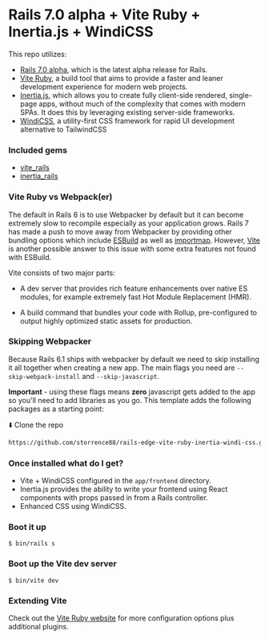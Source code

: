 # Rails 7.0 alpha + Vite Ruby + Inertia.js + WindiCSS

This repo utilizes:
- [Rails 7.0 alpha](https://rubygems.org/gems/rails/versions/7.0.0.alpha2), which is the latest alpha release for Rails.
- [Vite Ruby](https://vite-ruby.netlify.app/guide/introduction.html), a build tool that aims to provide a faster and leaner development experience for modern web projects.
- [Inertia.js](https://inertiajs.com/), which allows you to create fully client-side rendered, single-page apps, without much of the complexity that comes with modern SPAs. It does this by leveraging existing server-side frameworks.
- [WindiCSS](https://windicss.org/), a utility-first CSS framework for rapid UI development alternative to TailwindCSS


### Included gems

- [vite_rails](https://vite-ruby.netlify.app/guide/)
- [inertia_rails](https://inertiajs.com/server-side-setup)


### Vite Ruby vs Webpack(er)

The default in Rails 6 is to use Webpacker by default but it can become extremely slow to recompile especially as your application grows. Rails 7 has made a push to move away from Webpacker by providing other bundling options which include [ESBuild](https://esbuild.github.io/) as well as [importmap](https://github.com/rails/importmap-rails). However, [Vite](https://vitejs.dev/guide/why.html) is another possible answer to this issue with some extra features not found with ESBuild.

Vite consists of two major parts:

- A dev server that provides rich feature enhancements over native ES modules, for example extremely fast Hot Module Replacement (HMR).

- A build command that bundles your code with Rollup, pre-configured to output highly optimized static assets for production.


### Skipping Webpacker

Because Rails 6.1 ships with webpacker by default we need to skip installing it all together when creating a new app. The main flags you need are `--skip-webpack-install` and `--skip-javascript`.

**Important** - using these flags means **zero** javascript gets added to the app so you'll need to add libraries as you go. This template adds the following packages as a starting point:

⬇️ Clone the repo

```bash
https://github.com/storrence88/rails-edge-vite-ruby-inertia-windi-css.git
```

### Once installed what do I get?

- Vite + WindiCSS configured in the `app/frontend` directory.
- Inertia.js provides the ability to write your frontend using React components with props passed in from a Rails controller.
- Enhanced CSS using WindiCSS.

### Boot it up

`$ bin/rails s`

### Boot up the Vite dev server

`$ bin/vite dev`


### Extending Vite

Check out the [Vite Ruby website](https://vite-ruby.netlify.app/) for more configuration options plus additional plugins.
